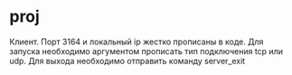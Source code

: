 # proj
Клиент. Порт 3164 и локальный ip жестко прописаны в коде. Для запуска необходимо аргументом прописать тип подключения tcp или udp.
Для выхода необходимо отправить команду server_exit
